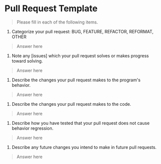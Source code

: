 # Pull Request Template

> Please fill in each of the following items.

1. Categorize your pull request: BUG, FEATURE, REFACTOR, REFORMAT, OTHER
> Answer here

1. Note any [issues] which your pull request solves or makes progress toward solving. 
> Answer here

1. Describe the changes your pull request makes to the program's behavior.
> Answer here

1. Describe the changes your pull request makes to the code.
> Answer here

1. Describe how you have tested that your pull request does not cause behavior regression.
> Answer here

1. Describe any future changes you intend to make in future pull requests.
> Answer here

